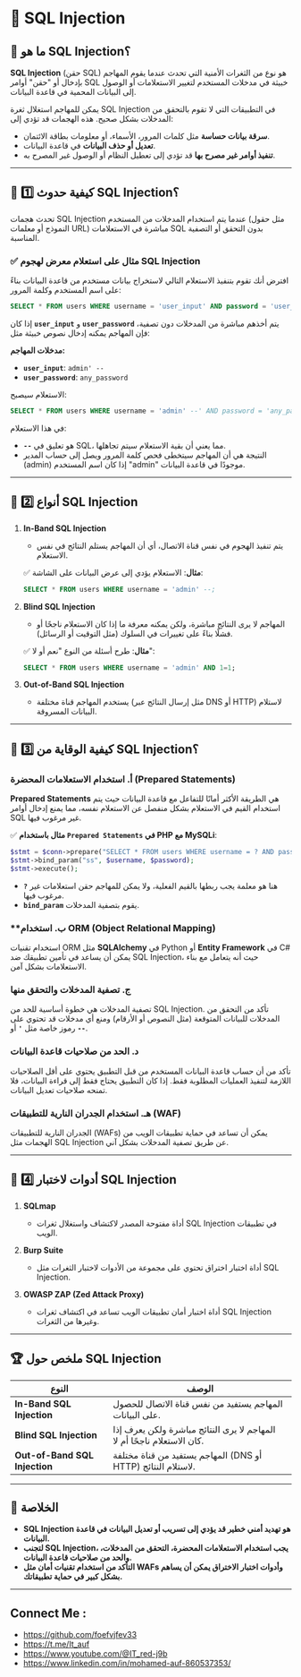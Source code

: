 # 📌 **SQL Injection**

## 🔹 **ما هو SQL Injection؟**

**SQL Injection** (حقن SQL) هو نوع من الثغرات الأمنية التي تحدث عندما يقوم المهاجم بإدخال أو "حقن" أوامر SQL خبيثة في مدخلات المستخدم لتغيير الاستعلامات أو الوصول إلى البيانات المحمية في قاعدة البيانات.

يمكن للمهاجم استغلال ثغرة SQL Injection في التطبيقات التي لا تقوم بالتحقق من المدخلات بشكل صحيح. هذه الهجمات قد تؤدي إلى:

- **سرقة بيانات حساسة** مثل كلمات المرور، الأسماء، أو معلومات بطاقة الائتمان.
- **تعديل أو حذف البيانات** في قاعدة البيانات.
- **تنفيذ أوامر غير مصرح بها** قد تؤدي إلى تعطيل النظام أو الوصول غير المصرح به.

---

## 🔹 **1️⃣ كيفية حدوث SQL Injection؟**

تحدث هجمات SQL Injection عندما يتم استخدام المدخلات من المستخدم (مثل حقول النموذج أو معلمات URL) مباشرة في الاستعلامات SQL بدون التحقق أو التصفية المناسبة.

### ✅ **مثال على استعلام معرض لهجوم SQL Injection**

افترض أنك تقوم بتنفيذ الاستعلام التالي لاستخراج بيانات مستخدم من قاعدة البيانات بناءً على اسم المستخدم وكلمة المرور:

```sql
SELECT * FROM users WHERE username = 'user_input' AND password = 'user_password';
```

إذا كان **`user_input`** و **`user_password`** يتم أخذهم مباشرة من المدخلات دون تصفية، فإن المهاجم يمكنه إدخال نصوص خبيثة مثل:

**مدخلات المهاجم:**

- **`user_input`**: `admin' --`
- **`user_password`**: `any_password`

الاستعلام سيصبح:

```sql
SELECT * FROM users WHERE username = 'admin' --' AND password = 'any_password';
```

في هذا الاستعلام:

- **`--`** هو تعليق في SQL، مما يعني أن بقية الاستعلام سيتم تجاهلها.
- النتيجة هي أن المهاجم سيتخطى فحص كلمة المرور ويصل إلى حساب المدير (admin) إذا كان اسم المستخدم "admin" موجودًا في قاعدة البيانات.

---

## 🔹 **2️⃣ أنواع SQL Injection**

1. **In-Band SQL Injection**
    
    - يتم تنفيذ الهجوم في نفس قناة الاتصال، أي أن المهاجم يستلم النتائج في نفس الاستعلام.
    
    ✅ **مثال**: الاستعلام يؤدي إلى عرض البيانات على الشاشة:
    
    ```sql
    SELECT * FROM users WHERE username = 'admin' --;
    ```
    
2. **Blind SQL Injection**
    
    - المهاجم لا يرى النتائج مباشرة، ولكن يمكنه معرفة ما إذا كان الاستعلام ناجحًا أو فشلًا بناءً على تغييرات في السلوك (مثل التوقيت أو الرسائل).
    
    ✅ **مثال**: طرح أسئلة من النوع "نعم أو لا":
    
    ```sql
    SELECT * FROM users WHERE username = 'admin' AND 1=1;
    ```
    
3. **Out-of-Band SQL Injection**
    
    - يستخدم المهاجم قناة مختلفة (مثل إرسال النتائج عبر DNS أو HTTP) لاستلام البيانات المسروقة.

---

## 🔹 **3️⃣ كيفية الوقاية من SQL Injection؟**

### **أ. استخدام الاستعلامات المحضرة (Prepared Statements)**

**Prepared Statements** هي الطريقة الأكثر أمانًا للتفاعل مع قاعدة البيانات حيث يتم استخدام القيم في الاستعلام بشكل منفصل عن الاستعلام نفسه، مما يمنع إدخال أوامر SQL غير مرغوب فيها.

✅ **مثال باستخدام `Prepared Statements` في PHP مع MySQLi**:

```php
$stmt = $conn->prepare("SELECT * FROM users WHERE username = ? AND password = ?");
$stmt->bind_param("ss", $username, $password);
$stmt->execute();
```

- **`?`** هنا هو معلمة يجب ربطها بالقيم الفعلية، ولا يمكن للمهاجم حقن استعلامات غير مرغوب فيها.
- **`bind_param`** يقوم بتصفية المدخلات.

### **ب. استخدام **ORM (Object Relational Mapping)**

استخدام تقنيات ORM مثل **SQLAlchemy** في Python أو **Entity Framework** في C# يمكن أن يساعد في تأمين تطبيقك ضد SQL Injection، حيث أنه يتعامل مع بناء الاستعلامات بشكل آمن.

### **ج. تصفية المدخلات والتحقق منها**

تصفية المدخلات هي خطوة أساسية للحد من SQL Injection. تأكد من التحقق من المدخلات للبيانات المتوقعة (مثل النصوص أو الأرقام) ومنع أي مدخلات قد تحتوي على رموز خاصة مثل **`'`** أو **`--`**.

### **د. الحد من صلاحيات قاعدة البيانات**

تأكد من أن حساب قاعدة البيانات المستخدم من قبل التطبيق يحتوي على أقل الصلاحيات اللازمة لتنفيذ العمليات المطلوبة فقط. إذا كان التطبيق يحتاج فقط إلى قراءة البيانات، فلا تمنحه صلاحيات تعديل البيانات.

### **هـ. استخدام الجدران النارية للتطبيقات (WAF)**

الجدران النارية للتطبيقات (WAFs) يمكن أن تساعد في حماية تطبيقات الويب من الهجمات مثل SQL Injection عن طريق تصفية المدخلات بشكل آني.

---

## 🔹 **4️⃣ أدوات لاختبار SQL Injection**

1. **SQLmap**
    
    - أداة مفتوحة المصدر لاكتشاف واستغلال ثغرات SQL Injection في تطبيقات الويب.
2. **Burp Suite**
    
    - أداة اختبار اختراق تحتوي على مجموعة من الأدوات لاختبار الثغرات مثل SQL Injection.
3. **OWASP ZAP (Zed Attack Proxy)**
    
    - أداة اختبار أمان تطبيقات الويب تساعد في اكتشاف ثغرات SQL Injection وغيرها من الثغرات.

---

## 🏆 **ملخص حول SQL Injection**

|النوع|الوصف|
|---|---|
|**In-Band SQL Injection**|المهاجم يستفيد من نفس قناة الاتصال للحصول على البيانات.|
|**Blind SQL Injection**|المهاجم لا يرى النتائج مباشرة ولكن يعرف إذا كان الاستعلام ناجحًا أم لا.|
|**Out-of-Band SQL Injection**|المهاجم يستفيد من قناة مختلفة (DNS أو HTTP) لاستلام النتائج.|

---

## 🎯 **الخلاصة**

- **SQL Injection هو تهديد أمني خطير قد يؤدي إلى تسريب أو تعديل البيانات في قاعدة البيانات.**
- **لتجنب SQL Injection، يجب استخدام الاستعلامات المحضرة، التحقق من المدخلات، والحد من صلاحيات قاعدة البيانات.**
- **التأكد من استخدام تقنيات أمان مثل WAFs وأدوات اختبار الاختراق يمكن أن يساهم بشكل كبير في حماية تطبيقاتك.**

---


## Connect Me :

- https://github.com/foefvjfev33
- https://t.me/It_auf
- https://www.youtube.com/@IT_red-j9b
- https://www.linkedin.com/in/mohamed-auf-860537353/